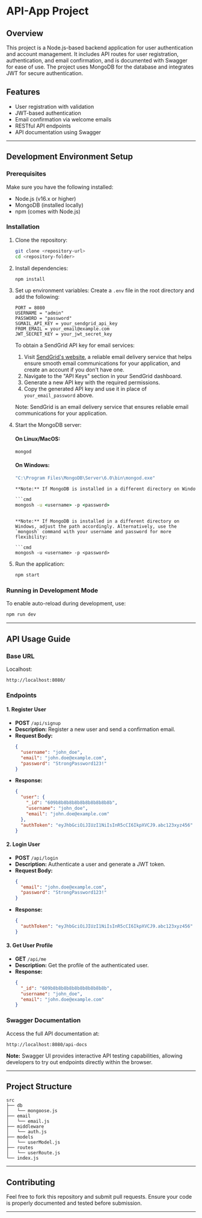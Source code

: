 # API-App Project

## Overview

This project is a Node.js-based backend application for user authentication and account management. It includes API routes for user registration, authentication, and email confirmation, and is documented with Swagger for ease of use. The project uses MongoDB for the database and integrates JWT for secure authentication.

## Features

- User registration with validation
- JWT-based authentication
- Email confirmation via welcome emails
- RESTful API endpoints
- API documentation using Swagger

---

## Development Environment Setup

### Prerequisites

Make sure you have the following installed:

- Node.js (v16.x or higher)
- MongoDB (installed locally)
- npm (comes with Node.js)

### Installation

1. Clone the repository:

   ```bash
   git clone <repository-url>
   cd <repository-folder>
   ```

2. Install dependencies:

   ```bash
   npm install
   ```

3. Set up environment variables:
   Create a `.env` file in the root directory and add the following:

   ```env
   PORT = 8080
   USERNAME = "admin"
   PASSWORD = "password"
   SGMAIL_API_KEY = your_sendgrid_api_key
   FROM_EMAIL = your_email@example.com
   JWT_SECRET_KEY = your_jwt_secret_key
   ```

   To obtain a SendGrid API key for email services:
   1. Visit [SendGrid's website](https://sendgrid.com/), a reliable email delivery service that helps ensure smooth email communications for your application, and create an account if you don't have one.
   2. Navigate to the "API Keys" section in your SendGrid dashboard.
   3. Generate a new API key with the required permissions.
   4. Copy the generated API key and use it in place of `your_email_password` above.

   Note: SendGrid is an email delivery service that ensures reliable email communications for your application.
   

4. Start the MongoDB server:

   #### On Linux/MacOS:

   ```bash
   mongod
   ```

   #### On Windows:

   ````cmd
   "C:\Program Files\MongoDB\Server\6.0\bin\mongod.exe"

   **Note:** If MongoDB is installed in a different directory on Windows, adjust the path accordingly. Alternatively, use a platform-agnostic approach like `mongosh` with your username and password for better flexibility:

   ```cmd
   mongosh -u <username> -p <password>
   ````

   ````

   **Note:** If MongoDB is installed in a different directory on Windows, adjust the path accordingly. Alternatively, use the `mongosh` command with your username and password for more flexibility:

   ```cmd
   mongosh -u <username> -p <password>
   ````

5. Run the application:

   ```bash
   npm start
   ```

### Running in Development Mode

To enable auto-reload during development, use:

```bash
npm run dev
```

---

## API Usage Guide

### Base URL

Localhost:

```
http://localhost:8080/
```

### Endpoints

#### 1. **Register User**

- **POST** `/api/signup`
- **Description:** Register a new user and send a confirmation email.
- **Request Body:**
  ```json
  {
    "username": "john_doe",
    "email": "john.doe@example.com",
    "password": "StrongPassword123!"
  }
  ```
- **Response:**
  ```json
  {
    "user": {
      "_id": "609b8b8b8b8b8b8b8b8b8b8b",
      "username": "john_doe",
      "email": "john.doe@example.com"
    },
    "authToken": "eyJhbGciOiJIUzI1NiIsInR5cCI6IkpXVCJ9.abc123xyz456"
  }
  ```

#### 2. **Login User**

- **POST** `/api/login`
- **Description:** Authenticate a user and generate a JWT token.
- **Request Body:**
  ```json
  {
    "email": "john.doe@example.com",
    "password": "StrongPassword123!"
  }
  ```
- **Response:**
  ```json
  {
    "authToken": "eyJhbGciOiJIUzI1NiIsInR5cCI6IkpXVCJ9.abc123xyz456"
  }
  ```

#### 3. **Get User Profile**

- **GET** `/api/me`
- **Description:** Get the profile of the authenticated user.
- **Response:**
  ```json
  {
    "_id": "609b8b8b8b8b8b8b8b8b8b8b",
    "username": "john_doe",
    "email": "john.doe@example.com"
  }
  ```

### Swagger Documentation

Access the full API documentation at:

```
http://localhost:8080/api-docs
```

**Note:** Swagger UI provides interactive API testing capabilities, allowing developers to try out endpoints directly within the browser.

---

## Project Structure

```
src
├── db
│   └── mongoose.js
├── email
│   └── email.js
├── middleware
│   └── auth.js
├── models
│   └── userModel.js
├── routes
│   └── userRoute.js
└── index.js
```

---

## Contributing

Feel free to fork this repository and submit pull requests. Ensure your code is properly documented and tested before submission.

---
